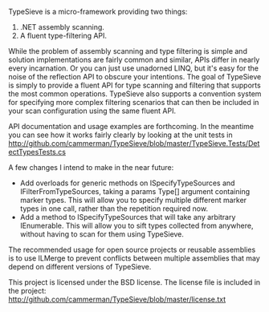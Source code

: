 TypeSieve is a micro-framework providing two things:

1. .NET assembly scanning.
2. A fluent type-filtering API.

While the problem of assembly scanning and type filtering is simple and solution implementations are fairly common and similar, APIs differ in nearly every incarnation. Or you can just use unadorned LINQ, but it's easy for the noise of the reflection API to obscure your intentions. The goal of TypeSieve is simply to provide a fluent API for type scanning and filtering that supports the most common operations. TypeSieve also supports a convention system for specifying more complex filtering scenarios that can then be included in your scan configuration using the same fluent API.

API documentation and usage examples are forthcoming. In the meantime you can see how it works fairly clearly by looking at the unit tests in http://github.com/cammerman/TypeSieve/blob/master/TypeSieve.Tests/DetectTypesTests.cs

A few changes I intend to make in the near future:

* Add overloads for generic methods on ISpecifyTypeSources and IFilterFromTypeSources, taking a params Type[] argument containing marker types. This will allow you to specify multiple different marker types in one call, rather than the repetition required now.
* Add a method to ISpecifyTypeSources that will take any arbitrary IEnumerable<Type>. This will allow you to sift types collected from anywhere, without having to scan for them using TypeSieve.

The recommended usage for open source projects or reusable assemblies is to use ILMerge to prevent conflicts between multiple assemblies that may depend on different versions of TypeSieve.

This project is licensed under the BSD license.  The license file is included in the project: http://github.com/cammerman/TypeSieve/blob/master/license.txt
